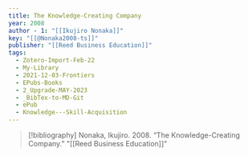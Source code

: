 ```yaml
---
title: The Knowledge-Creating Company
year: 2008
author - 1: "[[Ikujiro Nonaka]]"
key: "[[@Nonaka2008-ts]]"
publisher: "[[Reed Business Education]]"
tags:
  - Zotero-Import-Feb-22
  - My-Library
  - 2021-12-03-Frontiers
  - EPubs-Books
  - 2_Upgrade-MAY-2023
  - _BibTex-to-MD-Git
  - ePub
  - Knowledge---Skill-Acquisition
---
```


> [!bibliography]
> Nonaka, Ikujiro. 2008. “The Knowledge-Creating Company.” "[[Reed Business Education]]"